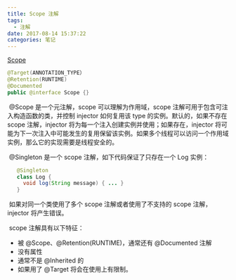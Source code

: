 ```yaml
---
title: Scope 注解
tags:
  - 注解
date: 2017-08-14 15:37:22
categories: 笔记
---
```


[Scope](https://docs.oracle.com/javaee/7/api/javax/inject/Scope.html?is-external=true)

```java
@Target(ANNOTATION_TYPE）
@Retention(RUNTIME)
@Documented
public @interface Scope {}
```

​	@Scope 是一个元注解，scope 可以理解为作用域，scope 注解可用于包含可注入构造函数的类，并控制 injector 如何复用该 type 的实例。默认的，如果不存在 scope 注解，injector 将为每一个注入创建实例并使用；如果存在，injector 将可能为下一次注入中可能发生的复用保留该实例。如果多个线程可以访问一个作用域实例，那么它的实现需要是线程安全的。

​	@Singleton 是一个 scope 注解，如下代码保证了只存在一个 Log 实例：

```java
   @Singleton
   class Log {
     void log(String message) { ... }
   }
```

​	 如果对同一个类使用了多个 scope 注解或者使用了不支持的 scope 注解，injector 将产生错误。

​	scope 注解具有以下特征：

+ 被 @Scope、@Retention(RUNTIME)，通常还有 @Documented 注解
+ 没有属性
+ 通常不是 @Inherited 的
+ 如果用了 @Target 将会在使用上有限制。